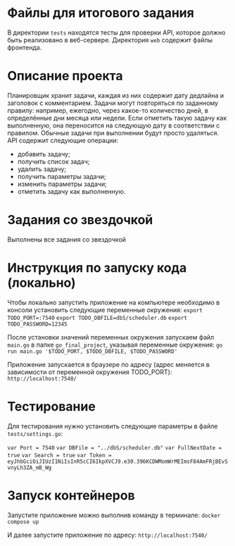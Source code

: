 # Файлы для итогового задания

В директории `tests` находятся тесты для проверки API, которое должно быть реализовано в веб-сервере.
Директория `web` содержит файлы фронтенда.

# Описание проекта

Планировщик хранит задачи, каждая из них содержит дату дедлайна и заголовок с комментарием. Задачи могут повторяться по заданному правилу: например, ежегодно, через какое-то количество дней, в определённые дни месяца или недели. Если отметить такую задачу как выполненную, она переносится на следующую дату в соответствии с правилом. Обычные задачи при выполнении будут просто удаляться. 
API содержит следующие операции:
- добавить задачу;
- получить список задач;
- удалить задачу;
- получить параметры задачи;
- изменить параметры задачи;
- отметить задачу как выполненную.

# Задания со звездочкой

Выполнены все задания со звездочкой

# Инструкция по запуску кода (локально)

Чтобы локально запустить приложение на компьютере необходимо в консоли установить следующие переменные окружения:
`export TODO_PORT=:7540`
`export TODO_DBFILE=dbS/scheduler.db`
`export TODO_PASSWORD=12345`

После установки значений переменных окружения запускаем файл `main.go` в папке `go_final_project`, указывая переменные окружения:
`go run main.go '$TODO_PORT, $TODO_DBFILE, $TODO_PASSWORD'`

Приложение запускается в браузере по адресу (адрес меняется в зависимости от переменной окружения TODO_PORT):
`http://localhost:7540/`

# Тестирование

Для тестирования нужно установить следующие параметры в файле `tests/settings.go`:

`var Port = 7540`
`var DBFile = "../dbS/scheduler.db"`
`var FullNextDate = true`
`var Search = true`
`var Token = eyJhbGciOiJIUzI1NiIsInR5cCI6IkpXVCJ9.e30.396KCDWMomWrMEImsF84AmFRjBEvSvnyLh3ZA_mB_Wg`

# Запуск контейнеров

Запустите приложение можно выполнив команду в терминале:
`docker compose up`

И далее запустите приложение по адресу:
`http://localhost:7540/`





